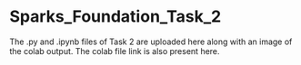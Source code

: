 # Sparks_Foundation_Task_2
The .py and .ipynb files of Task 2 are uploaded here along with an image of the colab output.
The colab file link is also present here.
